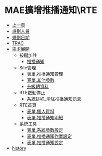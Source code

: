 # MAE擴增推播通知\RTE
* [上一頁](../../README.md)
* [規劃人員](README.md#user)
* [規劃日期](README.md#updatedate)
* [TRAC](README.md#trac)
* [需求展開](README.md#requirement)
    * 按鍵加註
        * [推播通知](./buttonannotation/README.md)
    * Site管理
        * [表單.推播通知管理](pushmessagemanage.md)
        * [表單.其他參數](otherparameter.md)
        * [升級轉資料](upgrade.md)
    * RTE啟動停止
        * [系統排程_清除推播通知訊息](scheduler_clearPushMessage.md)
    * RTE首頁
        * [表單.個人資料](pushmessagelog.md)
        * [表單.推播通知明細](pushmessagedetail.md)
    * 系統工具
        * [表單.系統參數設定](utl_sysparam.md)
        * [表單.推播通知作業設定](utl_pashsetlist.md)
        * [表單.推播通知設定](utl_pashset.md)
* [history](history.md)   